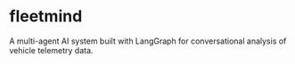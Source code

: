 # fleetmind
A multi-agent AI system built with LangGraph for conversational analysis of vehicle telemetry data.
